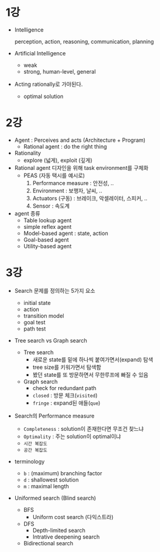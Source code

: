 # 1강

- Intelligence

  perception, action, reasoning, communication, planning

- Artificial Intelligence

  - weak
  - strong, human-level, general



- Acting rationally로 가야된다.

  - optimal solution



# 2강

- Agent : Perceives and acts (Architecture + Program)
  - Rational agent : do the right thing
- Rationality
  - explore (넓게), exploit (깊게)
- Rational agent 디자인을 위해 task environment를 구체화
  - PEAS (자동 택시를 예시로)
    1. Performance measure : 안전성, ..
    2. Environment : 보행자, 날씨, ..
    3. Actuators (구동) : 브레이크, 악셀레이터, 스피커, ..
    4. Sensor : 속도계
- agent 종류
  - Table lookup agent
  - simple reflex agent
  - Model-based agent : state, action
  - Goal-based agent
  - Utility-based agent



# 3강

- Search 문제를 정의하는 5가지 요소
  - initial state
  - action
  - transition model
  - goal test
  - path test
- Tree search vs Graph search
  - Tree search
    - 새로운 state를 밑에 하나씩 붙여가면서(expand) 탐색
    - tree size를 키워가면서 탐색함
    - 봤던 state를 또 방문하면서 무한루프에 빠질 수 있음
  - Graph search
    - check for redundant path
    - `closed` : 방문 체크(`visited`)
    - `fringe` : expand된 애들(`que`)



- Search의 Performance measure
  - `Completeness` : solution이 존재한다면 무조건 찾느냐
  - `Optimality` : 주는 solution이 optimal이냐
  - `시간 복잡도`
  - `공간 복잡도`



- terminology
  - `b` : (maximum) branching factor
  - `d` : shallowest solution
  - `m` : maximal length



- Uniformed search (Blind search)
  - BFS
    - Uniform cost search (다익스트라)
  - DFS
    - Depth-limited search
    - Intrative deepening search
  - Bidirectional search








